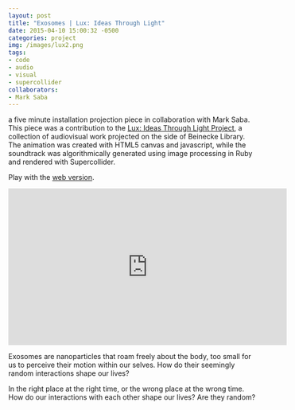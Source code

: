 ```yaml
---
layout: post
title: "Exosomes | Lux: Ideas Through Light"
date: 2015-04-10 15:00:32 -0500
categories: project
img: /images/lux2.png
tags:
- code
- audio
- visual
- supercollider
collaborators:
- Mark Saba
---
```

  a five minute installation projection piece in collaboration with Mark Saba. This piece was a contribution to the [Lux: Ideas Through Light Project](http://lux.yale.edu/), a collection of audiovisual work projected on the side of Beinecke Library. The animation was created with HTML5 canvas and javascript, while the soundtrack was algorithmically generated using image processing in Ruby and rendered with Supercollider.

  Play with the [web version](/lux/index.html).

  <iframe width="560" height="315" src="https://www.youtube.com/embed/q9H5QtGmo3k" frameborder="0" allowfullscreen></iframe>
  <br />

  Exosomes are nanoparticles that roam freely about the body, too small for us to perceive their motion within our selves. How do their seemingly random interactions shape our lives?

  In the right place at the right time, or the wrong place at the wrong time. How do our interactions with each other shape our lives? Are they random?
